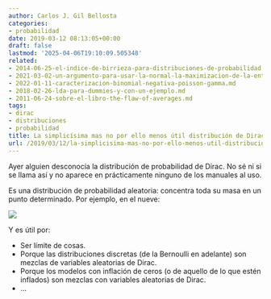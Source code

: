 ```yaml
---
author: Carlos J. Gil Bellosta
categories:
- probabilidad
date: 2019-03-12 08:13:05+00:00
draft: false
lastmod: '2025-04-06T19:10:09.505348'
related:
- 2014-06-25-el-indice-de-birrieza-para-distribuciones-de-probabilidad.md
- 2021-03-02-un-argumento-para-usar-la-normal-la-maximizacion-de-la-entropia.md
- 2022-01-11-caracterizacion-binomial-negativa-poisson-gamma.md
- 2018-02-26-lda-para-dummies-y-con-un-ejemplo.md
- 2011-06-24-sobre-el-libro-the-flaw-of-averages.md
tags:
- dirac
- distribuciones
- probabilidad
title: La simplicísima mas no por ello menos útil distribución de Dirac
url: /2019/03/12/la-simplicisima-mas-no-por-ello-menos-util-distribucion-de-dirac/
---
```


Ayer alguien desconocía la distribución de probabilidad de Dirac. No sé ni si se llama así y no aparece en prácticamente ninguno de los manuales al uso.

Es una distribución de probabilidad aleatoria: concentra toda su masa en un punto determinado. Por ejemplo, en el nueve:

![](/wp-uploads/2019/03/random_number_generator.gif)

Y es útil por:

* Ser límite de cosas.
* Porque las distribuciones discretas (de la Bernoulli en adelante) son mezclas de variables aleatorias de Dirac.
* Porque los modelos con inflación de ceros (o de aquello de lo que estén inflados) son mezclas con variables aleatorias de Dirac.
* ...